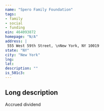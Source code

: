 ```yaml
---
name: "Spero Family Foundation"
tags:
- family
- social
- funding
ein: 464093872
homepage: "N/A"
address: |
 555 West 59th Street, \nNew York, NY 10019
state: "NY"
city: "New York"
lng: 
lat: 
description: ""
is_501c3: 
---
```


## Long description

Accrued dividend

